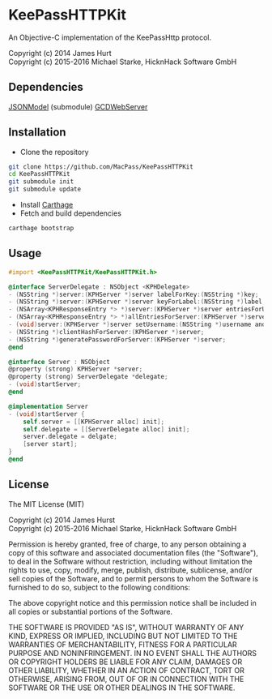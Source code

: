 # KeePassHTTPKit

An Objective-C implementation of the KeePassHttp protocol.

Copyright (c) 2014 James Hurt <br>
Copyright (c) 2015-2016 Michael Starke, HicknHack Software GmbH

## Dependencies

[JSONModel](https://github.com/icanzilb/JSONModel) (submodule)
[GCDWebServer](https://github.com/swisspol/GCDWebServer)

## Installation

* Clone the repository
```bash
git clone https://github.com/MacPass/KeePassHTTPKit
cd KeePassHTTPKit
git submodule init
git submodule update
```
* Install [Carthage](https://github.com/Carthage/Carthage#installing-carthage)
* Fetch and build dependencies
```bash
carthage bootstrap
```

## Usage
```objectivec
#import <KeePassHTTPKit/KeePassHTTPKit.h>

@interface ServerDelegate : NSObject <KPHDelegate>
- (NSString *)server:(KPHServer *)server labelForKey:(NSString *)key;
- (NSString *)server:(KPHServer *)server keyForLabel:(NSString *)label;
- (NSArray<KPHResponseEntry *> *)server:(KPHServer *)server entriesForURL:(NSString *)url;
- (NSArray<KPHResponseEntry *> *)allEntriesForServer:(KPHServer *)server;
- (void)server:(KPHServer *)server setUsername:(NSString *)username andPassword:(NSString *)password forURL:(NSString *)url withUUID:(NSString *)uuid;
- (NSString *)clientHashForServer:(KPHServer *)server;
- (NSString *)generatePasswordForServer:(KPHServer *)server;
@end

@interface Server : NSObject
@property (strong) KPHServer *server;
@property (strong) ServerDelegate *delegate;
- (void)startServer;
@end

@implementation Server
- (void)startServer {
	self.server = [[KPHServer alloc] init];
	self.delegate = [[ServerDelegate alloc] init];
	server.delegate = delgate;
	[server start];
}
@end
```

## License
The MIT License (MIT)

Copyright (c) 2014 James Hurst<br>
Copyright (c) 2015-2016 Michael Starke, HicknHack Software GmbH

Permission is hereby granted, free of charge, to any person obtaining a copy
of this software and associated documentation files (the "Software"), to deal
in the Software without restriction, including without limitation the rights
to use, copy, modify, merge, publish, distribute, sublicense, and/or sell
copies of the Software, and to permit persons to whom the Software is
furnished to do so, subject to the following conditions:

The above copyright notice and this permission notice shall be included in
all copies or substantial portions of the Software.

THE SOFTWARE IS PROVIDED "AS IS", WITHOUT WARRANTY OF ANY KIND, EXPRESS OR
IMPLIED, INCLUDING BUT NOT LIMITED TO THE WARRANTIES OF MERCHANTABILITY,
FITNESS FOR A PARTICULAR PURPOSE AND NONINFRINGEMENT. IN NO EVENT SHALL THE
AUTHORS OR COPYRIGHT HOLDERS BE LIABLE FOR ANY CLAIM, DAMAGES OR OTHER
LIABILITY, WHETHER IN AN ACTION OF CONTRACT, TORT OR OTHERWISE, ARISING FROM,
OUT OF OR IN CONNECTION WITH THE SOFTWARE OR THE USE OR OTHER DEALINGS IN
THE SOFTWARE.


